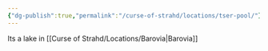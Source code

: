 ```yaml
---
{"dg-publish":true,"permalink":"/curse-of-strahd/locations/tser-pool/"}
---
```


Its a lake in [[Curse of Strahd/Locations/Barovia\|Barovia]]